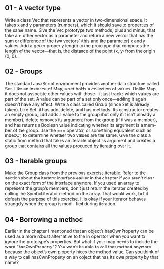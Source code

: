 ## 01 - A vector type

Write a class Vec that represents a vector in two-dimensional space. It takes x and y parameters (numbers), which it should save to properties of the same name.
Give the Vec prototype two methods, plus and minus, that take an- other vector as a parameter and return a new vector that has the sum or difference of the two vectors’ (this and the parameter) x and y values.
Add a getter property length to the prototype that computes the length of the vector—that is, the distance of the point (x, y) from the origin (0, 0).

## 02 - Groups

The standard JavaScript environment provides another data structure called Set. Like an instance of Map, a set holds a collection of values. Unlike Map, it does not associate other values with those—it just tracks which values are part of the set. A value can be part of a set only once—adding it again doesn’t have any effect.
Write a class called Group (since Set is already taken). Like Set, it has add, delete, and has methods. Its constructor creates an empty group, add adds a value to the group (but only if it isn’t already a member), delete removes its argument from the group (if it was a member), and has returns a Boolean value indicating whether its argument is a mem- ber of the group.
Use the === operator, or something equivalent such as indexOf, to determine whether two values are the same.
Give the class a static from method that takes an iterable object as argument and creates a group that contains all the values produced by iterating over it.

## 03 - Iterable groups

Make the Group class from the previous exercise iterable. Refer to the section about the iterator interface earlier in the chapter if you aren’t clear on the exact form of the interface anymore.
If you used an array to represent the group’s members, don’t just return the iterator created by calling the Symbol.iterator method on the array. That would work, but it defeats the purpose of this exercise.
It is okay if your iterator behaves strangely when the group is modi- fied during iteration.

## 04 - Borrowing a method

Earlier in the chapter I mentioned that an object’s hasOwnProperty can be used as a more robust alternative to the in operator when you want to ignore the prototype’s properties. But what if your map needs to include the word "hasOwnProperty"? You won’t be able to call that method anymore because the object’s own property hides the method value.
Can you think of a way to call hasOwnProperty on an object that has its own property by that name?